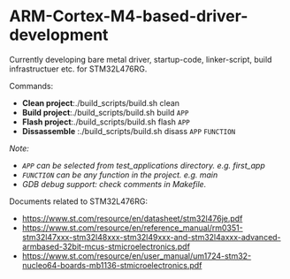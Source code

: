 # ARM-Cortex-M4-based-driver-development
Currently developing bare metal driver, startup-code, linker-script, build infrastructuer etc. for STM32L476RG.

Commands:
- **Clean project**:./build_scripts/build.sh clean
- **Build project**:./build_scripts/build.sh build `APP`
- **Flash project**:./build_scripts/build.sh flash `APP`
- **Dissassemble** :./build_scripts/build.sh disass `APP` `FUNCTION`

_Note:_
- _`APP` can be selected from test_applications directory. e.g. first_app_
- _`FUNCTION` can be any function in the project. e.g. main_
- _GDB debug support: check comments in Makefile._

Documents related to STM32L476RG:

- https://www.st.com/resource/en/datasheet/stm32l476je.pdf
- https://www.st.com/resource/en/reference_manual/rm0351-stm32l47xxx-stm32l48xxx-stm32l49xxx-and-stm32l4axxx-advanced-armbased-32bit-mcus-stmicroelectronics.pdf
- https://www.st.com/resource/en/user_manual/um1724-stm32-nucleo64-boards-mb1136-stmicroelectronics.pdf
